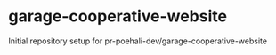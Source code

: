 # garage-cooperative-website

Initial repository setup for pr-poehali-dev/garage-cooperative-website